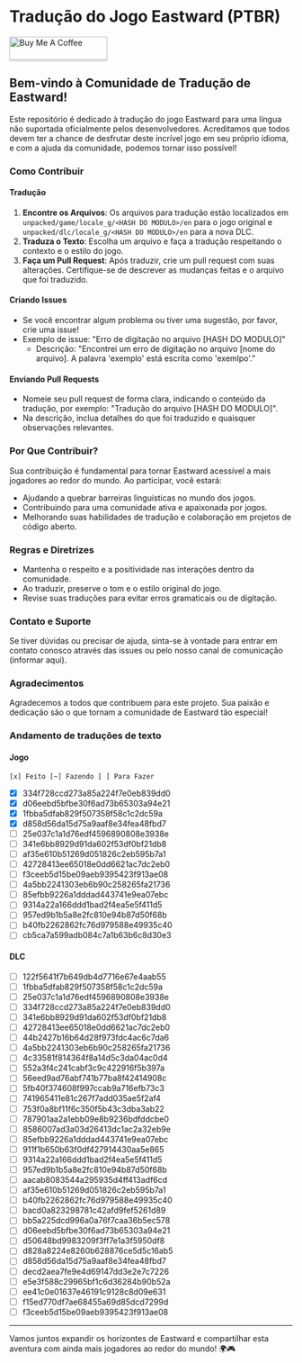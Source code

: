 # Tradução do Jogo Eastward (PTBR)
<a href="https://www.buymeacoffee.com/anarcotraducoes" target="_blank"><img src="https://www.buymeacoffee.com/assets/img/custom_images/orange_img.png" alt="Buy Me A Coffee" style="height: 41px !important;width: 174px !important;box-shadow: 0px 3px 2px 0px rgba(190, 190, 190, 0.5) !important;-webkit-box-shadow: 0px 3px 2px 0px rgba(190, 190, 190, 0.5) !important;" ></a>

## Bem-vindo à Comunidade de Tradução de Eastward!

Este repositório é dedicado à tradução do jogo Eastward para uma língua não suportada oficialmente pelos desenvolvedores. Acreditamos que todos devem ter a chance de desfrutar deste incrível jogo em seu próprio idioma, e com a ajuda da comunidade, podemos tornar isso possível!

### Como Contribuir

#### Tradução
1. **Encontre os Arquivos**: Os arquivos para tradução estão localizados em `unpacked/game/locale_g/<HASH DO MODULO>/en` para o jogo original e `unpacked/dlc/locale_g/<HASH DO MODULO>/en` para a nova DLC.
2. **Traduza o Texto**: Escolha um arquivo e faça a tradução respeitando o contexto e o estilo do jogo.
3. **Faça um Pull Request**: Após traduzir, crie um pull request com suas alterações. Certifique-se de descrever as mudanças feitas e o arquivo que foi traduzido.

#### Criando Issues
- Se você encontrar algum problema ou tiver uma sugestão, por favor, crie uma issue!
- Exemplo de issue: "Erro de digitação no arquivo [HASH DO MODULO]"
  - Descrição: "Encontrei um erro de digitação no arquivo [nome do arquivo]. A palavra 'exemplo' está escrita como 'exemlpo'."

#### Enviando Pull Requests
- Nomeie seu pull request de forma clara, indicando o conteúdo da tradução, por exemplo: "Tradução do arquivo [HASH DO MODULO]".
- Na descrição, inclua detalhes do que foi traduzido e quaisquer observações relevantes.

### Por Que Contribuir?

Sua contribuição é fundamental para tornar Eastward acessível a mais jogadores ao redor do mundo. Ao participar, você estará:

- Ajudando a quebrar barreiras linguísticas no mundo dos jogos.
- Contribuindo para uma comunidade ativa e apaixonada por jogos.
- Melhorando suas habilidades de tradução e colaboração em projetos de código aberto.

### Regras e Diretrizes

- Mantenha o respeito e a positividade nas interações dentro da comunidade.
- Ao traduzir, preserve o tom e o estilo original do jogo.
- Revise suas traduções para evitar erros gramaticais ou de digitação.

### Contato e Suporte

Se tiver dúvidas ou precisar de ajuda, sinta-se à vontade para entrar em contato conosco através das issues ou pelo nosso canal de comunicação (informar aqui).

### Agradecimentos

Agradecemos a todos que contribuem para este projeto. Sua paixão e dedicação são o que tornam a comunidade de Eastward tão especial!

### Andamento de traduções de texto
#### Jogo
```[x] Feito [~] Fazendo [ ] Para Fazer```

- [x] 334f728ccd273a85a224f7e0eb839dd0
- [x] d06eebd5bfbe30f6ad73b65303a94e21
- [x] 1fbba5dfab829f507358f58c1c2dc59a
- [x] d858d56da15d75a9aaf8e34fea48fbd7
- [ ] 25e037c1a1d76edf4596890808e3938e
- [ ] 341e6bb8929d91da602f53df0bf21db8
- [ ] af35e610b51269d051826c2eb595b7a1
- [ ] 42728413ee65018e0dd6621ac7dc2eb0
- [ ] f3ceeb5d15be09aeb9395423f913ae08
- [ ] 4a5bb2241303eb6b90c258265fa21736
- [ ] 85efbb9226a1dddad443741e9ea07ebc
- [ ] 9314a22a166ddd1bad2f4ea5e5f411d5
- [ ] 957ed9b1b5a8e2fc810e94b87d50f68b
- [ ] b40fb2262862fc76d979588e49935c40
- [ ] cb5ca7a599adb084c7a1b63b6c8d30e3

#### DLC
- [ ] 122f5641f7b649db4d7716e67e4aab55
- [ ] 1fbba5dfab829f507358f58c1c2dc59a
- [ ] 25e037c1a1d76edf4596890808e3938e
- [ ] 334f728ccd273a85a224f7e0eb839dd0
- [ ] 341e6bb8929d91da602f53df0bf21db8
- [ ] 42728413ee65018e0dd6621ac7dc2eb0
- [ ] 44b2427b16b64d28f973fdc4ac6c7da6
- [ ] 4a5bb2241303eb6b90c258265fa21736
- [ ] 4c33581f814364f8a14d5c3da04ac0d4
- [ ] 552a3f4c241cabf3c9c422916f5b397a
- [ ] 56eed9ad76abf741b77ba8f42414908c
- [ ] 5fb40f374608f997ccab9a716efb73c3
- [ ] 741965411e81c267f7add035ae5f2af4
- [ ] 753f0a8bf11f6c350f5b43c3dba3ab22
- [ ] 787901aa2a1ebb09e8b9236bdfddcbe0
- [ ] 8586007ad3a03d26413dc1ac2a32eb9e
- [ ] 85efbb9226a1dddad443741e9ea07ebc
- [ ] 911f1b650b63f0df427914430aa5e865
- [ ] 9314a22a166ddd1bad2f4ea5e5f411d5
- [ ] 957ed9b1b5a8e2fc810e94b87d50f68b
- [ ] aacab8083544a295935d4ff413adf6cd
- [ ] af35e610b51269d051826c2eb595b7a1
- [ ] b40fb2262862fc76d979588e49935c40
- [ ] bacd0a823298781c42afd9fef5261d89
- [ ] bb5a225dcd996a0a76f7caa36b5ec578
- [ ] d06eebd5bfbe30f6ad73b65303a94e21
- [ ] d50648bd9983209f3ff7e1a3f5950df8
- [ ] d828a8224e8260b628876ce5d5c16ab5
- [ ] d858d56da15d75a9aaf8e34fea48fbd7
- [ ] decd2aea7fe9e4d69147dd3e2e7c7226
- [ ] e5e3f588c29965bf1c6d36284b90b52a
- [ ] ee41c0e01637e46191c9128c8d09e631
- [ ] f15ed770df7ae68455a69d85dcd7299d
- [ ] f3ceeb5d15be09aeb9395423f913ae08
---

Vamos juntos expandir os horizontes de Eastward e compartilhar esta aventura com ainda mais jogadores ao redor do mundo! 🌍🎮

